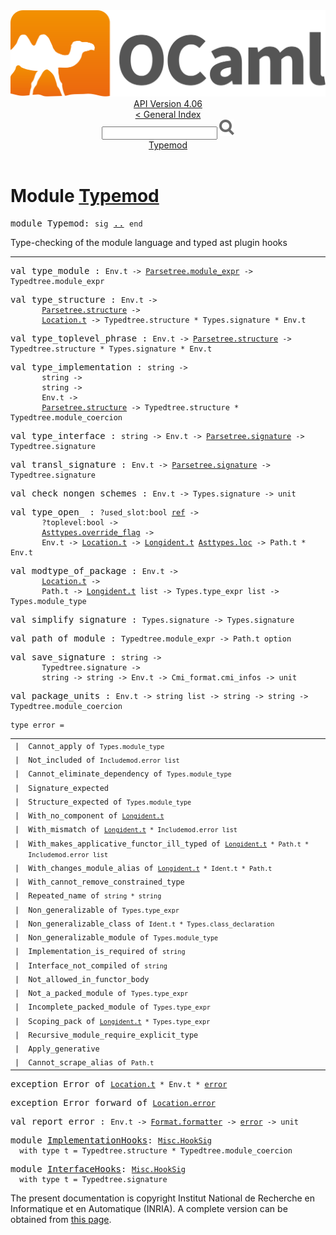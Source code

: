<!-- ((! set title API !)) ((! set documentation !)) ((! set api !)) ((! set nobreadcrumb !)) -->
<div class="api"><header><nav class="toc brand"><a class="brand" href="https://ocaml.org/"><img src="colour-logo-gray.svg" class="svg" alt="OCaml"></a></nav><nav class="toc"><div class="toc_version"><a href="/docs" id="version-select">API Version 4.06</a></div><a href="index.html">&lt; General Index</a><div class="api_search"><input type="text" name="apisearch" id="api_search" oninput="mySearch(false);" onkeypress="this.oninput();" onclick="this.oninput();" onpaste="this.oninput();">
<img src="search_icon.svg" alt="Search" class="svg" onclick="mySearch(false)"></div>
<div id="search_results"></div><div class="toc_title"><a href="#top">Typemod</a></div><ul></ul></nav></header>

<h1>Module <a href="type_Typemod.html">Typemod</a></h1>

<pre><span id="MODULETypemod"><span class="keyword">module</span> Typemod</span>: <code class="code"><span class="keyword">sig</span></code> <a href="Typemod.html">..</a> <code class="code"><span class="keyword">end</span></code></pre><div class="info module top">
<div class="info-desc">
<p>Type-checking of the module language and typed ast plugin hooks</p>
</div>
</div>
<hr width="100%">

<pre><span id="VALtype_module"><span class="keyword">val</span> type_module</span> : <code class="type">Env.t -&gt; <a href="Parsetree.html#TYPEmodule_expr">Parsetree.module_expr</a> -&gt; Typedtree.module_expr</code></pre>
<pre><span id="VALtype_structure"><span class="keyword">val</span> type_structure</span> : <code class="type">Env.t -&gt;<br>       <a href="Parsetree.html#TYPEstructure">Parsetree.structure</a> -&gt;<br>       <a href="Location.html#TYPEt">Location.t</a> -&gt; Typedtree.structure * Types.signature * Env.t</code></pre>
<pre><span id="VALtype_toplevel_phrase"><span class="keyword">val</span> type_toplevel_phrase</span> : <code class="type">Env.t -&gt; <a href="Parsetree.html#TYPEstructure">Parsetree.structure</a> -&gt; Typedtree.structure * Types.signature * Env.t</code></pre>
<pre><span id="VALtype_implementation"><span class="keyword">val</span> type_implementation</span> : <code class="type">string -&gt;<br>       string -&gt;<br>       string -&gt;<br>       Env.t -&gt;<br>       <a href="Parsetree.html#TYPEstructure">Parsetree.structure</a> -&gt; Typedtree.structure * Typedtree.module_coercion</code></pre>
<pre><span id="VALtype_interface"><span class="keyword">val</span> type_interface</span> : <code class="type">string -&gt; Env.t -&gt; <a href="Parsetree.html#TYPEsignature">Parsetree.signature</a> -&gt; Typedtree.signature</code></pre>
<pre><span id="VALtransl_signature"><span class="keyword">val</span> transl_signature</span> : <code class="type">Env.t -&gt; <a href="Parsetree.html#TYPEsignature">Parsetree.signature</a> -&gt; Typedtree.signature</code></pre>
<pre><span id="VALcheck_nongen_schemes"><span class="keyword">val</span> check_nongen_schemes</span> : <code class="type">Env.t -&gt; Types.signature -&gt; unit</code></pre>
<pre><span id="VALtype_open_"><span class="keyword">val</span> type_open_</span> : <code class="type">?used_slot:bool <a href="Pervasives.html#TYPEref">ref</a> -&gt;<br>       ?toplevel:bool -&gt;<br>       <a href="Asttypes.html#TYPEoverride_flag">Asttypes.override_flag</a> -&gt;<br>       Env.t -&gt; <a href="Location.html#TYPEt">Location.t</a> -&gt; <a href="Longident.html#TYPEt">Longident.t</a> <a href="Asttypes.html#TYPEloc">Asttypes.loc</a> -&gt; Path.t * Env.t</code></pre>
<pre><span id="VALmodtype_of_package"><span class="keyword">val</span> modtype_of_package</span> : <code class="type">Env.t -&gt;<br>       <a href="Location.html#TYPEt">Location.t</a> -&gt;<br>       Path.t -&gt; <a href="Longident.html#TYPEt">Longident.t</a> list -&gt; Types.type_expr list -&gt; Types.module_type</code></pre>
<pre><span id="VALsimplify_signature"><span class="keyword">val</span> simplify_signature</span> : <code class="type">Types.signature -&gt; Types.signature</code></pre>
<pre><span id="VALpath_of_module"><span class="keyword">val</span> path_of_module</span> : <code class="type">Typedtree.module_expr -&gt; Path.t option</code></pre>
<pre><span id="VALsave_signature"><span class="keyword">val</span> save_signature</span> : <code class="type">string -&gt;<br>       Typedtree.signature -&gt;<br>       string -&gt; string -&gt; Env.t -&gt; Cmi_format.cmi_infos -&gt; unit</code></pre>
<pre><span id="VALpackage_units"><span class="keyword">val</span> package_units</span> : <code class="type">Env.t -&gt; string list -&gt; string -&gt; string -&gt; Typedtree.module_coercion</code></pre>
<pre><code><span id="TYPEerror"><span class="keyword">type</span> <code class="type"></code>error</span> = </code></pre><table class="typetable">
<tbody><tr>
<td align="left" valign="top">
<code><span class="keyword">|</span></code></td>
<td align="left" valign="top">
<code><span id="TYPEELTerror.Cannot_apply"><span class="constructor">Cannot_apply</span></span> <span class="keyword">of</span> <code class="type">Types.module_type</code></code></td>

</tr>
<tr>
<td align="left" valign="top">
<code><span class="keyword">|</span></code></td>
<td align="left" valign="top">
<code><span id="TYPEELTerror.Not_included"><span class="constructor">Not_included</span></span> <span class="keyword">of</span> <code class="type">Includemod.error list</code></code></td>

</tr>
<tr>
<td align="left" valign="top">
<code><span class="keyword">|</span></code></td>
<td align="left" valign="top">
<code><span id="TYPEELTerror.Cannot_eliminate_dependency"><span class="constructor">Cannot_eliminate_dependency</span></span> <span class="keyword">of</span> <code class="type">Types.module_type</code></code></td>

</tr>
<tr>
<td align="left" valign="top">
<code><span class="keyword">|</span></code></td>
<td align="left" valign="top">
<code><span id="TYPEELTerror.Signature_expected"><span class="constructor">Signature_expected</span></span></code></td>

</tr>
<tr>
<td align="left" valign="top">
<code><span class="keyword">|</span></code></td>
<td align="left" valign="top">
<code><span id="TYPEELTerror.Structure_expected"><span class="constructor">Structure_expected</span></span> <span class="keyword">of</span> <code class="type">Types.module_type</code></code></td>

</tr>
<tr>
<td align="left" valign="top">
<code><span class="keyword">|</span></code></td>
<td align="left" valign="top">
<code><span id="TYPEELTerror.With_no_component"><span class="constructor">With_no_component</span></span> <span class="keyword">of</span> <code class="type"><a href="Longident.html#TYPEt">Longident.t</a></code></code></td>

</tr>
<tr>
<td align="left" valign="top">
<code><span class="keyword">|</span></code></td>
<td align="left" valign="top">
<code><span id="TYPEELTerror.With_mismatch"><span class="constructor">With_mismatch</span></span> <span class="keyword">of</span> <code class="type"><a href="Longident.html#TYPEt">Longident.t</a> * Includemod.error list</code></code></td>

</tr>
<tr>
<td align="left" valign="top">
<code><span class="keyword">|</span></code></td>
<td align="left" valign="top">
<code><span id="TYPEELTerror.With_makes_applicative_functor_ill_typed"><span class="constructor">With_makes_applicative_functor_ill_typed</span></span> <span class="keyword">of</span> <code class="type"><a href="Longident.html#TYPEt">Longident.t</a> * Path.t * Includemod.error list</code></code></td>

</tr>
<tr>
<td align="left" valign="top">
<code><span class="keyword">|</span></code></td>
<td align="left" valign="top">
<code><span id="TYPEELTerror.With_changes_module_alias"><span class="constructor">With_changes_module_alias</span></span> <span class="keyword">of</span> <code class="type"><a href="Longident.html#TYPEt">Longident.t</a> * Ident.t * Path.t</code></code></td>

</tr>
<tr>
<td align="left" valign="top">
<code><span class="keyword">|</span></code></td>
<td align="left" valign="top">
<code><span id="TYPEELTerror.With_cannot_remove_constrained_type"><span class="constructor">With_cannot_remove_constrained_type</span></span></code></td>

</tr>
<tr>
<td align="left" valign="top">
<code><span class="keyword">|</span></code></td>
<td align="left" valign="top">
<code><span id="TYPEELTerror.Repeated_name"><span class="constructor">Repeated_name</span></span> <span class="keyword">of</span> <code class="type">string * string</code></code></td>

</tr>
<tr>
<td align="left" valign="top">
<code><span class="keyword">|</span></code></td>
<td align="left" valign="top">
<code><span id="TYPEELTerror.Non_generalizable"><span class="constructor">Non_generalizable</span></span> <span class="keyword">of</span> <code class="type">Types.type_expr</code></code></td>

</tr>
<tr>
<td align="left" valign="top">
<code><span class="keyword">|</span></code></td>
<td align="left" valign="top">
<code><span id="TYPEELTerror.Non_generalizable_class"><span class="constructor">Non_generalizable_class</span></span> <span class="keyword">of</span> <code class="type">Ident.t * Types.class_declaration</code></code></td>

</tr>
<tr>
<td align="left" valign="top">
<code><span class="keyword">|</span></code></td>
<td align="left" valign="top">
<code><span id="TYPEELTerror.Non_generalizable_module"><span class="constructor">Non_generalizable_module</span></span> <span class="keyword">of</span> <code class="type">Types.module_type</code></code></td>

</tr>
<tr>
<td align="left" valign="top">
<code><span class="keyword">|</span></code></td>
<td align="left" valign="top">
<code><span id="TYPEELTerror.Implementation_is_required"><span class="constructor">Implementation_is_required</span></span> <span class="keyword">of</span> <code class="type">string</code></code></td>

</tr>
<tr>
<td align="left" valign="top">
<code><span class="keyword">|</span></code></td>
<td align="left" valign="top">
<code><span id="TYPEELTerror.Interface_not_compiled"><span class="constructor">Interface_not_compiled</span></span> <span class="keyword">of</span> <code class="type">string</code></code></td>

</tr>
<tr>
<td align="left" valign="top">
<code><span class="keyword">|</span></code></td>
<td align="left" valign="top">
<code><span id="TYPEELTerror.Not_allowed_in_functor_body"><span class="constructor">Not_allowed_in_functor_body</span></span></code></td>

</tr>
<tr>
<td align="left" valign="top">
<code><span class="keyword">|</span></code></td>
<td align="left" valign="top">
<code><span id="TYPEELTerror.Not_a_packed_module"><span class="constructor">Not_a_packed_module</span></span> <span class="keyword">of</span> <code class="type">Types.type_expr</code></code></td>

</tr>
<tr>
<td align="left" valign="top">
<code><span class="keyword">|</span></code></td>
<td align="left" valign="top">
<code><span id="TYPEELTerror.Incomplete_packed_module"><span class="constructor">Incomplete_packed_module</span></span> <span class="keyword">of</span> <code class="type">Types.type_expr</code></code></td>

</tr>
<tr>
<td align="left" valign="top">
<code><span class="keyword">|</span></code></td>
<td align="left" valign="top">
<code><span id="TYPEELTerror.Scoping_pack"><span class="constructor">Scoping_pack</span></span> <span class="keyword">of</span> <code class="type"><a href="Longident.html#TYPEt">Longident.t</a> * Types.type_expr</code></code></td>

</tr>
<tr>
<td align="left" valign="top">
<code><span class="keyword">|</span></code></td>
<td align="left" valign="top">
<code><span id="TYPEELTerror.Recursive_module_require_explicit_type"><span class="constructor">Recursive_module_require_explicit_type</span></span></code></td>

</tr>
<tr>
<td align="left" valign="top">
<code><span class="keyword">|</span></code></td>
<td align="left" valign="top">
<code><span id="TYPEELTerror.Apply_generative"><span class="constructor">Apply_generative</span></span></code></td>

</tr>
<tr>
<td align="left" valign="top">
<code><span class="keyword">|</span></code></td>
<td align="left" valign="top">
<code><span id="TYPEELTerror.Cannot_scrape_alias"><span class="constructor">Cannot_scrape_alias</span></span> <span class="keyword">of</span> <code class="type">Path.t</code></code></td>

</tr></tbody></table>



<pre><span id="EXCEPTIONError"><span class="keyword">exception</span> Error</span> <span class="keyword">of</span> <code class="type"><a href="Location.html#TYPEt">Location.t</a> * Env.t * <a href="Typemod.html#TYPEerror">error</a></code></pre>

<pre><span id="EXCEPTIONError_forward"><span class="keyword">exception</span> Error_forward</span> <span class="keyword">of</span> <code class="type"><a href="Location.html#TYPEerror">Location.error</a></code></pre>

<pre><span id="VALreport_error"><span class="keyword">val</span> report_error</span> : <code class="type">Env.t -&gt; <a href="Format.html#TYPEformatter">Format.formatter</a> -&gt; <a href="Typemod.html#TYPEerror">error</a> -&gt; unit</code></pre>
<pre><span id="MODULEImplementationHooks"><span class="keyword">module</span> <a href="Typemod.ImplementationHooks.html">ImplementationHooks</a></span>: <code class="type"><a href="Misc.HookSig.html">Misc.HookSig</a></code><code class="type"> 
  with type t = Typedtree.structure * Typedtree.module_coercion</code></pre>
<pre><span id="MODULEInterfaceHooks"><span class="keyword">module</span> <a href="Typemod.InterfaceHooks.html">InterfaceHooks</a></span>: <code class="type"><a href="Misc.HookSig.html">Misc.HookSig</a></code><code class="type"> 
  with type t = Typedtree.signature</code></pre><div class="copyright">The present documentation is copyright Institut National de Recherche en Informatique et en Automatique (INRIA). A complete version can be obtained from <a href="http://caml.inria.fr/pub/docs/manual-ocaml/">this page</a>.</div></div>